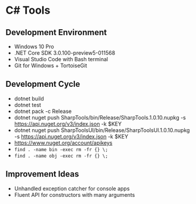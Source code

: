 
# C# Tools

## Development Environment

* Windows 10 Pro
* .NET Core SDK 3.0.100-preview5-011568
* Visual Studio Code with Bash terminal
* Git for Windows + TortoiseGit

## Development Cycle

* dotnet build
* dotnet test
* dotnet pack -c Release
* dotnet nuget push SharpTools/bin/Release/SharpTools.1.0.10.nupkg -s https://api.nuget.org/v3/index.json -k $KEY
* dotnet nuget push SharpToolsUI/bin/Release/SharpToolsUI.1.0.10.nupkg -s https://api.nuget.org/v3/index.json -k $KEY
* https://www.nuget.org/account/apikeys
* ```find . -name bin -exec rm -fr {} \;```
* ```find . -name obj -exec rm -fr {} \;```

## Improvement Ideas

* Unhandled exception catcher for console apps
* Fluent API for constructors with many arguments
